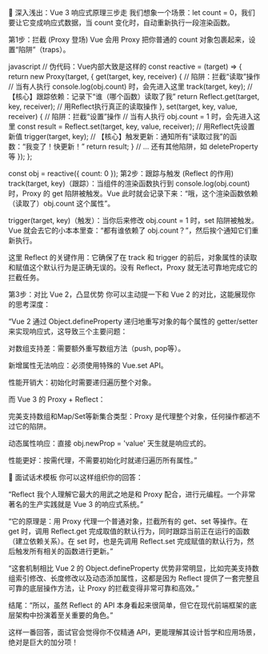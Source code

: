 🧩 深入浅出：Vue 3 响应式原理三步走
我们想象一个场景：let count = 0，我们要让它变成响应式数据，当 count 变化时，自动重新执行一段渲染函数。

第1步：拦截 (Proxy 登场)
Vue 会用 Proxy 把你普通的 count 对象包裹起来，设置“陷阱”（traps）。

javascript
// 伪代码：Vue内部大致是这样的
const reactive = (target) => {
  return new Proxy(target, {
    get(target, key, receiver) { // 陷阱：拦截“读取”操作
      // 当有人执行 console.log(obj.count) 时，会先进入这里
      track(target, key); // 【核心】跟踪依赖：记录下“谁（哪个函数）读取了我”
      return Reflect.get(target, key, receiver); // 用Reflect执行真正的读取操作
    },
    set(target, key, value, receiver) { // 陷阱：拦截“设置”操作
      // 当有人执行 obj.count = 1 时，会先进入这里
      const result = Reflect.set(target, key, value, receiver); // 用Reflect先设置新值
      trigger(target, key); // 【核心】触发更新：通知所有“读取过我”的函数：“我变了！快更新！”
      return result;
    }
    // ... 还有其他陷阱，如 deleteProperty 等
  });
};

const obj = reactive({ count: 0 });
第2步：跟踪与触发 (Reflect 的作用)
track(target, key)（跟踪）：当组件的渲染函数执行到 console.log(obj.count) 时，Proxy 的 get 陷阱被触发。Vue 此时就会记录下来：“哦，这个渲染函数依赖（读取了）obj.count 这个属性”。

trigger(target, key)（触发）：当你后来修改 obj.count = 1 时，set 陷阱被触发。Vue 就会去它的小本本里查：“都有谁依赖了 obj.count？”，然后挨个通知它们重新执行。

这里 Reflect 的关键作用：它确保了在 track 和 trigger 的前后，对象属性的读取和赋值这个默认行为是正确无误的。没有 Reflect，Proxy 就无法可靠地完成它的拦截任务。

第3步：对比 Vue 2，凸显优势
你可以主动提一下和 Vue 2 的对比，这能展现你的思考深度：

“Vue 2 通过 Object.defineProperty 递归地重写对象的每个属性的 getter/setter 来实现响应式，这导致三个主要问题：

对数组支持差：需要额外重写数组方法（push, pop等）。

新增属性无法响应：必须使用特殊的 Vue.set API。

性能开销大：初始化时需要递归遍历整个对象。

而 Vue 3 的 Proxy + Reflect：

完美支持数组和Map/Set等新集合类型：Proxy 是代理整个对象，任何操作都逃不过它的陷阱。

动态属性响应：直接 obj.newProp = 'value' 天生就是响应式的。

性能更好：按需代理，不需要初始化时就递归遍历所有属性。”

🚀 面试话术模板
你可以这样组织你的回答：

“Reflect 我个人理解它最大的用武之地是和 Proxy 配合，进行元编程。一个非常著名的生产实践就是 Vue 3 的响应式系统。”

“它的原理是：用 Proxy 代理一个普通对象，拦截所有的 get、set 等操作。在 get 时，调用 Reflect.get 完成取值的默认行为，同时跟踪当前正在运行的函数（建立依赖关系）。在 set 时，也是先调用 Reflect.set 完成赋值的默认行为，然后触发所有相关的函数进行更新。”

“这套机制相比 Vue 2 的 Object.defineProperty 优势非常明显，比如完美支持数组索引修改、长度修改以及动态添加属性，这都是因为 Reflect 提供了一套完整且可靠的底层操作方法，让 Proxy 的拦截变得非常可靠和高效。”

结尾：“所以，虽然 Reflect 的 API 本身看起来很简单，但它在现代前端框架的底层架构中扮演着至关重要的角色。”

这样一番回答，面试官会觉得你不仅精通 API，更能理解其设计哲学和应用场景，绝对是巨大的加分项！